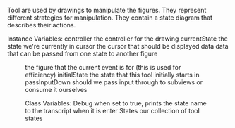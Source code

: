 Tool are used by drawings to manipulate the figures. They represent different strategies for manipulation. They contain a state diagram that describes their actions.

Instance Variables:
	controller	<DrawingController>	the controller for the drawing
	currentState	<ToolState>	the state we're currently in
	cursor	<Cursor>	the cursor that should be displayed
	data	<Dictionary>	data that can be passed from one state to another
	figure	<Figure>	the figure that the current event is for (this is used for efficiency)
	initialState	<ToolState>	the state that this tool initially starts in
	passInputDown	<Boolean>	should we pass input through to subviews or consume it ourselves

Class Variables:
	Debug	<Boolean>	when set to true, prints the state name to the transcript when it is enter
	States	<Dictionary key: String value: EndToolState>	our collection of tool states


